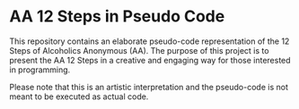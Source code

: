 # AA 12 Steps in Pseudo Code
This repository contains an elaborate pseudo-code representation of the 12 Steps of Alcoholics Anonymous (AA). The purpose of this project is to present the AA 12 Steps in a creative and engaging way for those interested in programming.

Please note that this is an artistic interpretation and the pseudo-code is not meant to be executed as actual code.

